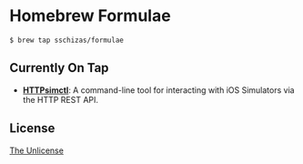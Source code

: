 # Homebrew Formulae

```terminal
$ brew tap sschizas/formulae
```

## Currently On Tap

- **[HTTPsimctl][HTTPsimctl]**:
  A command-line tool for interacting with iOS Simulators via the HTTP REST API.

## License

[The Unlicense](https://choosealicense.com/licenses/unlicense/)

[HTTPsimctl]: https://github.com/sschizas/HTTPsimctl